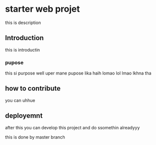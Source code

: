 # starter web projet
 this is description
## Introduction
 this is introductin 
### pupose
  this si purpose well uper mane pupose lika haih lomao lol lmao lkhna tha 
## how to contribute
you can uhhue
## deployemnt

after this you can develop this project and do ssomethin alreadyyy

this is done by master branch
